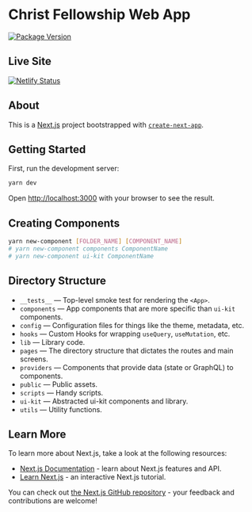# Christ Fellowship Web App
[![Package Version](https://img.shields.io/github/package-json/v/christfellowshipchurch/web-app.svg)](https://github.com/christfellowshipchurch/web-app)

## Live Site
[![Netlify Status](https://api.netlify.com/api/v1/badges/59817745-3a48-4020-9028-1630e394dc04/deploy-status)](https://app.netlify.com/sites/upbeat-pasteur-01cde4/deploys)

## About
This is a [Next.js](https://nextjs.org/) project bootstrapped with [`create-next-app`](https://github.com/vercel/next.js/tree/canary/packages/create-next-app).

## Getting Started

First, run the development server:

```bash
yarn dev
```

Open [http://localhost:3000](http://localhost:3000) with your browser to see the result.

## Creating Components

```bash
yarn new-component [FOLDER_NAME] [COMPONENT_NAME]
# yarn new-component components ComponentName
# yarn new-component ui-kit ComponentName
```

## Directory Structure

- `__tests__` — Top-level smoke test for rendering the `<App>`.
- `components` — App components that are more specific than `ui-kit` components.
- `config` — Configuration files for things like the theme, metadata, etc.
- `hooks` — Custom Hooks for wrapping `useQuery`, `useMutation`, etc.
- `lib` — Library code.
- `pages` — The directory structure that dictates the routes and main screens.
- `providers` — Components that provide data (state or GraphQL) to components.
- `public` — Public assets.
- `scripts` — Handy scripts.
- `ui-kit` — Abstracted ui-kit components and library.
- `utils` — Utility functions.

## Learn More

To learn more about Next.js, take a look at the following resources:

- [Next.js Documentation](https://nextjs.org/docs) - learn about Next.js features and API.
- [Learn Next.js](https://nextjs.org/learn) - an interactive Next.js tutorial.

You can check out [the Next.js GitHub repository](https://github.com/vercel/next.js/) - your feedback and contributions are welcome!
